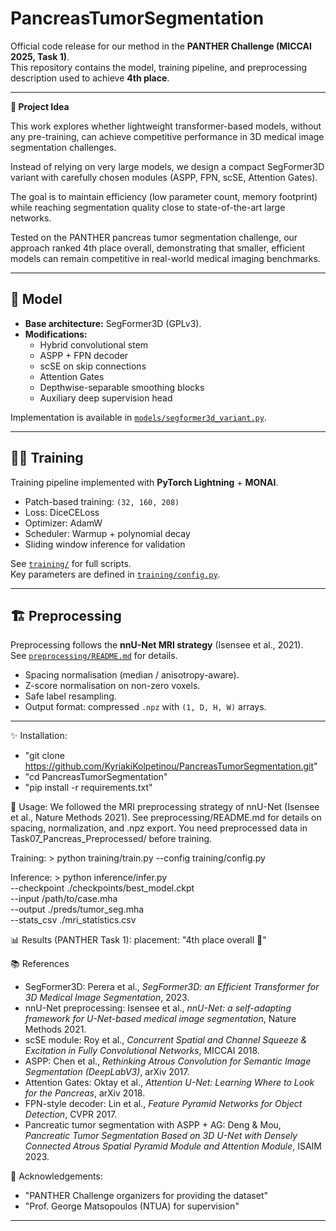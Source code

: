 # PancreasTumorSegmentation

Official code release for our method in the **PANTHER Challenge (MICCAI 2025, Task 1)**.  
This repository contains the model, training pipeline, and preprocessing description used to achieve **4th place**.

---

**🧠 Project Idea**

This work explores whether lightweight transformer-based models, without any pre-training, can achieve competitive performance in 3D medical image segmentation challenges.

Instead of relying on very large models, we design a compact SegFormer3D variant with carefully chosen modules (ASPP, FPN, scSE, Attention Gates).

The goal is to maintain efficiency (low parameter count, memory footprint) while reaching segmentation quality close to state-of-the-art large networks.

Tested on the PANTHER pancreas tumor segmentation challenge, our approach ranked 4th place overall, demonstrating that smaller, efficient models can remain competitive in real-world medical imaging benchmarks.

---
## 🔬 Model

- **Base architecture:** SegFormer3D (GPLv3).  
- **Modifications:**  
  - Hybrid convolutional stem  
  - ASPP + FPN decoder  
  - scSE on skip connections  
  - Attention Gates  
  - Depthwise-separable smoothing blocks  
  - Auxiliary deep supervision head  

Implementation is available in [`models/segformer3d_variant.py`](models/segformer3d_variant.py).

---

## 🧑‍💻 Training

Training pipeline implemented with **PyTorch Lightning** + **MONAI**.

- Patch-based training: `(32, 160, 208)`  
- Loss: DiceCELoss  
- Optimizer: AdamW  
- Scheduler: Warmup + polynomial decay  
- Sliding window inference for validation  

See [`training/`](training/) for full scripts.  
Key parameters are defined in [`training/config.py`](training/config.py).

---

## 🏗 Preprocessing

Preprocessing follows the **nnU-Net MRI strategy** (Isensee et al., 2021).  
See [`preprocessing/README.md`](preprocessing/README.md) for details.  
- Spacing normalisation (median / anisotropy-aware).  
- Z-score normalisation on non-zero voxels.  
- Safe label resampling.  
- Output format: compressed `.npz` with `(1, D, H, W)` arrays.

---

✨ Installation:
  - "git clone https://github.com/KyriakiKolpetinou/PancreasTumorSegmentation.git"
  - "cd PancreasTumorSegmentation"
  - "pip install -r requirements.txt"

🚀 Usage:
  We followed the MRI preprocessing strategy of nnU-Net (Isensee et al., Nature Methods 2021).
  See preprocessing/README.md for details on spacing, normalization, and .npz export.
  You need preprocessed data in Task07_Pancreas_Preprocessed/ before training.
  
  Training: >
    python training/train.py --config training/config.py
    
  Inference: >
    python inference/infer.py \
    --checkpoint ./checkpoints/best_model.ckpt \
    --input /path/to/case.mha \
    --output ./preds/tumor_seg.mha \
    --stats_csv ./mri_statistics.csv

📊 Results (PANTHER Task 1):
  placement: "4th place overall 🏅"

📚 References

- SegFormer3D: Perera et al., *SegFormer3D: an Efficient Transformer for 3D Medical Image Segmentation*, 2023.  
- nnU-Net preprocessing: Isensee et al., *nnU-Net: a self-adapting framework for U-Net-based medical image segmentation*, Nature Methods 2021.  
- scSE module: Roy et al., *Concurrent Spatial and Channel Squeeze & Excitation in Fully Convolutional Networks*, MICCAI 2018.  
- ASPP: Chen et al., *Rethinking Atrous Convolution for Semantic Image Segmentation (DeepLabV3)*, arXiv 2017.  
- Attention Gates: Oktay et al., *Attention U-Net: Learning Where to Look for the Pancreas*, arXiv 2018.  
- FPN-style decoder: Lin et al., *Feature Pyramid Networks for Object Detection*, CVPR 2017.  
- Pancreatic tumor segmentation with ASPP + AG: Deng & Mou, *Pancreatic Tumor Segmentation Based on 3D U-Net with Densely Connected Atrous Spatial Pyramid Module and Attention Module*, ISAIM 2023.  


🙏 Acknowledgements:
  - "PANTHER Challenge organizers for providing the dataset"
  - "Prof. George Matsopoulos (NTUA) for supervision"
---
